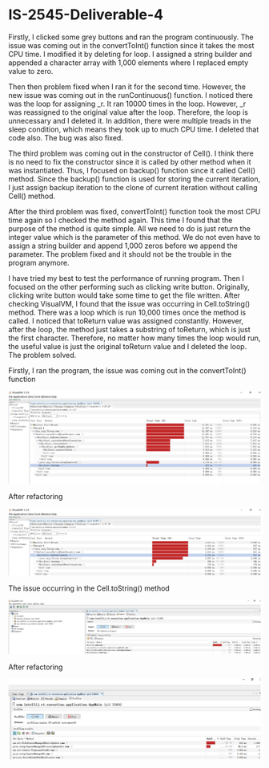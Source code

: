 # IS-2545-Deliverable-4

Firstly, I clicked some grey buttons and ran the program continuously. The issue was coming out in the convertToInt() function since it takes the most CPU time. I modified it by deleting for loop. I assigned a string builder and appended a character array with 1,000 elements where I replaced empty value to zero. 

Then then problem fixed when I ran it for the second time. However, the new issue was coming out in the runContinuous() function. I noticed there was the loop for assigning _r. It ran 10000 times in the loop. However, _r was reassigned to the original value after the loop. Therefore, the loop is unnecessary and I deleted it. In addition, there were multiple treads in the sleep condition, which means they took up to much CPU time. I deleted that code also. The bug was also fixed. 

The third problem was coming out in the constructor of Cell(). I think there is no need to fix the constructor since it is called by other method when it was instantiated. Thus, I focused on backup() function since it called Cell() method. Since the backup() function is used for storing the current iteration, I just assign backup iteration to the clone of current iteration without calling Cell() method.

After the third problem was fixed, convertToInt() function took the most CPU time again so I checked the method again. This time I found that the purpose of the method is quite simple. All we need to do is just return the integer value which is the parameter of this method. We do not even have to assign a string builder and append 1,000 zeros before we append the parameter. The problem fixed and it should not be the trouble in the program anymore.

I have tried my best to test the performance of running program. Then I focused on the other performing such as clicking write button. Originally, clicking write button would take some time to get the file written. After checking VisualVM, I found that the issue was occurring in Cell.toString() method. There was a loop which is run 10,000 times once the method is called. I noticed that toReturn value was assigned constantly. However, after the loop, the method just takes a substring of toReturn, which is just the first character. Therefore, no matter how many times the loop would run, the useful value is just the original toReturn value and I deleted the loop. The problem solved.

Firstly, I ran the program, the issue was coming out in the convertToInt() function

![alt tag](https://github.com/lvkaiyang/IS-2545-Deliverable-4/blob/master/1.png)

After refactoring

![alt tag](https://github.com/lvkaiyang/IS-2545-Deliverable-4/blob/master/2.png)

The issue occurring in the Cell.toString() method

![alt tag](https://github.com/lvkaiyang/IS-2545-Deliverable-4/blob/master/3.jpg)

After refactoring

![alt tag](https://github.com/lvkaiyang/IS-2545-Deliverable-4/blob/master/4.jpg)
